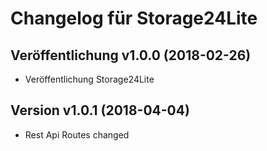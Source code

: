# Changelog für Storage24Lite

## Veröffentlichung v1.0.0 (2018-02-26)
- Veröffentlichung Storage24Lite

## Version v1.0.1 (2018-04-04)
- Rest Api Routes changed